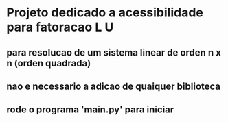 # Projeto dedicado a acessibilidade para fatoracao L U
## para resolucao de um sistema linear de orden n x n (orden quadrada)
## nao e necessario a adicao de quaiquer biblioteca
## rode o programa 'main.py' para iniciar